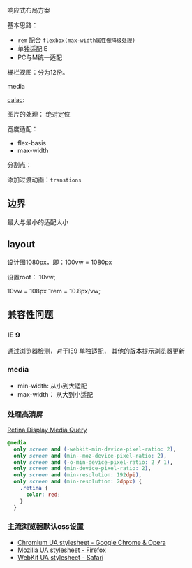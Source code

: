 响应式布局方案

基本思路：

+ `rem` 配合 `flexbox(max-width属性做降级处理)`
+ 单独适配IE
+ PC与M统一适配

栅栏视图：分为12份。

media

[calac](https://www.w3.org/TR/css3-values/#calc-notation):

图片的处理： 绝对定位

宽度适配：
+ flex-basis
+ max-width

分割点：

添加过渡动画：`transtions`

## 边界

最大与最小的适配大小

## layout

设计图1080px，即：100vw = 1080px

设置root： 10vw;

10vw = 108px
1rem = 10.8px/vw;


## 兼容性问题

### IE 9
通过浏览器检测，对于IE9 单独适配， 其他的版本提示浏览器更新

### media
+ min-width: 从小到大适配
+ max-width： 从大到小适配

### 处理高清屏

[Retina Display Media Query](https://css-tricks.com/snippets/css/retina-display-media-query/)

```css
@media
  only screen and (-webkit-min-device-pixel-ratio: 2),
  only screen and (min--moz-device-pixel-ratio: 2),
  only screen and (-o-min-device-pixel-ratio: 2 / 1),
  only screen and (min-device-pixel-ratio: 2),
  only screen and (min-resolution: 192dpi),
  only screen and (min-resolution: 2dppx) {
    .retina {
      color: red;
    }
  }
```




### 主流浏览器默认css设置

+ [Chromium UA stylesheet - Google Chrome & Opera](https://chromium.googlesource.com/chromium/blink/+/master/Source/core/css/html.css)
+ [Mozilla UA stylesheet - Firefox](https://dxr.mozilla.org/mozilla-central/source/layout/style/res/html.css)
+ [WebKit UA stylesheet - Safari ](https://trac.webkit.org/browser/trunk/Source/WebCore/css/html.css)
